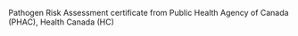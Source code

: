 Pathogen Risk Assessment certificate from Public Health Agency of Canada (PHAC), Health Canada (HC)

